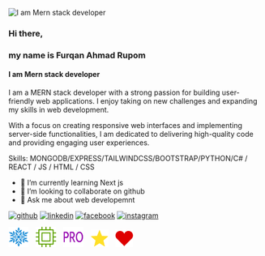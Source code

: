 ![I am Mern stack developer]([(https://i.ibb.co/54pMs1G/Neon-Minimalist-Motivational-Inspirational-Quote-Facebook-Cover-1.png)](https://yourimageshare.com/ib/ISwZCl05Mx.webp)])
### Hi there,
### my name is Furqan Ahmad Rupom
#### I am Mern stack developer


I am a MERN stack developer with a strong passion for building user-friendly web applications. I enjoy taking on new challenges and expanding my skills in web development.

With a focus on creating responsive web interfaces and implementing server-side functionalities, I am dedicated to delivering high-quality code and providing engaging user experiences.

Skills: MONGODB/EXPRESS/TAILWINDCSS/BOOTSTRAP/PYTHON/C# / REACT / JS / HTML / CSS

- 🌱 I’m currently learning Next js
- 👯 I’m looking to collaborate on github 
- 💬 Ask me about web developemnt 


[<img src='https://cdn.jsdelivr.net/npm/simple-icons@3.0.1/icons/github.svg' alt='github' height='40'>](https://github.com/https://github.com/furqanRupom)  [<img src='https://cdn.jsdelivr.net/npm/simple-icons@3.0.1/icons/linkedin.svg' alt='linkedin' height='40'>](https://www.linkedin.com/in/https://www.linkedin.com/in/furqan-ahmad-a46616278//)  [<img src='https://cdn.jsdelivr.net/npm/simple-icons@3.0.1/icons/facebook.svg' alt='facebook' height='40'>](https://www.facebook.com/https://web.facebook.com/fab.rupom)  [<img src='https://cdn.jsdelivr.net/npm/simple-icons@3.0.1/icons/instagram.svg' alt='instagram' height='40'>](https://www.instagram.com/https://www.instagram.com/fab_w00//)  

<a href='https://archiveprogram.github.com/'><img src='https://raw.githubusercontent.com/acervenky/animated-github-badges/master/assets/acbadge.gif' width='40' height='40'></a> <a href='https://docs.github.com/en/developers'><img src='https://raw.githubusercontent.com/acervenky/animated-github-badges/master/assets/devbadge.gif' width='40' height='40'></a> <a href='https://github.com/pricing'><img src='https://raw.githubusercontent.com/acervenky/animated-github-badges/master/assets/pro.gif' width='40' height='40'></a> <a href='https://stars.github.com/'><img src='https://raw.githubusercontent.com/acervenky/animated-github-badges/master/assets/starbadge.gif' width='35' height='35'></a> <a href='https://docs.github.com/en/github/supporting-the-open-source-community-with-github-sponsors'><img src='https://raw.githubusercontent.com/acervenky/animated-github-badges/master/assets/sponsorbadge.gif' width='35' height='35'></a> 

